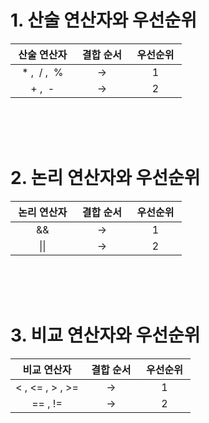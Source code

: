 # **1. 산술 연산자와 우선순위**

|&nbsp;산술 연산자&nbsp;|&nbsp;결합 순서&nbsp;|&nbsp;우선순위&nbsp;|
|:------:|:--------:|:--------:|
|*&nbsp;, &nbsp;/&nbsp;, &nbsp;%|→|1|
|+&nbsp;, &nbsp;-|→|2|

<br>  
<br>  
<br>  

# **2. 논리 연산자와 우선순위**


|&nbsp;논리 연산자&nbsp;|&nbsp;결합 순서&nbsp;|&nbsp;우선순위&nbsp;|
|:------:|:--------:|:--------:|
|&&|→|1|
|\|\||→|2|

<br>  
<br>  
<br>  

# **3. 비교 연산자와 우선순위**
 

|&nbsp;비교 연산자&nbsp;|&nbsp;결합 순서&nbsp;|&nbsp;우선순위&nbsp;|
|:------:|:--------:|:--------:|
|<&nbsp;,&nbsp;<=&nbsp;,&nbsp;>&nbsp;,&nbsp;>=|→|1|
|==&nbsp;,&nbsp;!=|→|2|